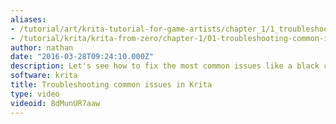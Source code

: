 ```yaml
---
aliases:
- /tutorial/art/krita-tutorial-for-game-artists/chapter_1/1_troubleshooting_common_issues_in_krita
- /tutorial/krita/krita-from-zero/chapter-1/01-troubleshooting-common-issues
author: nathan
date: "2016-03-28T09:24:10.000Z"
description: Let's see how to fix the most common issues like a black canvas in Krita.
software: krita
title: Troubleshooting common issues in Krita
type: video
videoid: 8dMunUR7aaw
---
```

